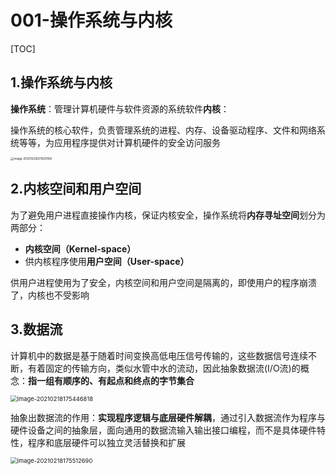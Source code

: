 # 001-操作系统与内核

[TOC]

## 1.操作系统与内核

**操作系统**：管理计算机硬件与软件资源的系统软件**内核**：

操作系统的核心软件，负责管理系统的进程、内存、设备驱动程序、文件和网络系统等等，为应用程序提供对计算机硬件的安全访问服务

<img src="../../../../assets/image-20201228201920168.png" alt="image-20201228201920168" style="zoom:33%;" />

## 2.内核空间和用户空间

为了避免用户进程直接操作内核，保证内核安全，操作系统将**内存寻址空间**划分为两部分：

- **内核空间（Kernel-space）**
- 供内核程序使用**用户空间（User-space）**

供用户进程使用为了安全，内核空间和用户空间是隔离的，即使用户的程序崩溃了，内核也不受影响

## 3.数据流

计算机中的数据是基于随着时间变换高低电压信号传输的，这些数据信号连续不断，有着固定的传输方向，类似水管中水的流动，因此抽象数据流(I/O流)的概念：**指一组有顺序的、有起点和终点的字节集合**

<img src="../../../../assets/image-20210218175446818.png" alt="image-20210218175446818" style="zoom:67%;" />

抽象出数据流的作用：**实现程序逻辑与底层硬件解耦**，通过引入数据流作为程序与硬件设备之间的抽象层，面向通用的数据流输入输出接口编程，而不是具体硬件特性，程序和底层硬件可以独立灵活替换和扩展



<img src="../../../../assets/image-20210218175512690.png" alt="image-20210218175512690" style="zoom: 67%;" />

